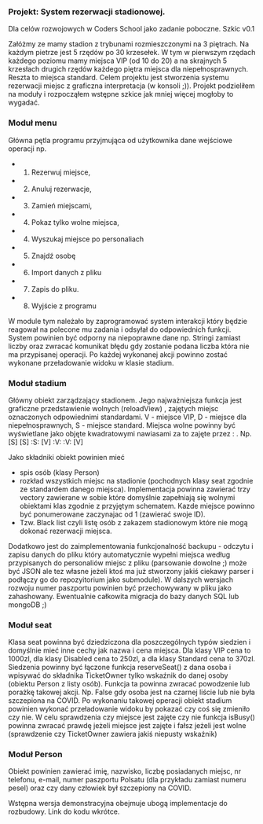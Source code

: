 ### Projekt: System rezerwacji stadionowej. ###

Dla celów rozwojowych w Coders School jako zadanie poboczne.
Szkic v0.1

Załóżmy ze mamy stadion z trybunami rozmieszczonymi na 3 piętrach. Na każdym pietrze jest 5 rzędów po 30 krzesełek. W tym w pierwszym rzędach każdego poziomu mamy miejsca VIP (od 10 do 20) a na skrajnych 5 krzesłach drugich rzędów każdego piętra miejsca dla niepełnosprawnych. Reszta to miejsca standard. Celem projektu jest stworzenia systemu rezerwacji miejsc z graficzna interpretacja (w konsoli ;)).
Projekt podzieliłem na moduły i rozpocząłem wstępne szkice jak mniej więcej mogłoby to wygadać.


### Moduł menu
Główna pętla programu przyjmująca od użytkownika dane wejściowe operacji np. 
- 1. Rezerwuj miejsce, 
- 2. Anuluj rezerwacje, 
- 3. Zamień miejscami, 
- 4. Pokaz tylko wolne miejsca, 
- 4. Wyszukaj miejsce po personaliach 
- 5. Znajdź osobę 
- 6. Import danych z pliku 
- 7. Zapis do pliku. 
- 8. Wyjście z programu

W module tym należało by zaprogramować system interakcji który będzie reagował na polecone mu zadania i odsyłał do odpowiednich funkcji. System powinien być odporny na niepoprawne dane np. Stringi zamiast liczby oraz zwracać komunikat błędu gdy zostanie podana liczba która nie ma przypisanej operacji. Po każdej wykonanej akcji powinno zostać wykonane przeładowanie widoku w klasie stadium.


### Moduł stadium
 Główny obiekt zarządzający stadionem. Jego najważniejsza funkcja jest graficzne przedstawienie wolnych (reloadView) , zajętych miejsc oznaczonych odpowiednimi standardami. V - miejsce VIP, D - miejsce dla niepełnosprawnych, S - miejsce standard. Miejsca wolne powinny być wyświetlane jako objęte kwadratowymi nawiasami za to zajęte przez : .
Np. [S] [S] :S: [V] :V: :V: [V]

Jako składniki obiekt powinien mieć
- spis osób (klasy Person) 
- rozkład wszystkich miejsc na stadionie (pochodnych klasy seat zgodnie ze standardem danego miejsca). Implementacja powinna zawierać trzy vectory zawierane w sobie które domyślnie zapełniają się wolnymi obiektami klas zgodnie z przyjętym schematem. Kazde miejsce powinno być ponumerowane zaczynajac od 1 (zawierać swoje ID).
- Tzw. Black list czyli listę osób z zakazem stadionowym które nie mogą dokonać rezerwacji miejsca.

Dodatkowo jest do zaimplementowania funkcjonalność backupu - odczytu i zapisu danych do pliku który automatycznie wypełni miejsca według przypisanych do personaliów miejsc z pliku (parsowanie dowolne ;) może być JSON ale tez własne jeżeli ktoś ma już stworzony jakiś ciekawy parser i podłączy go do repozyitorium jako submodule). W dalszych wersjach rozwoju numer paszportu powinien być przechowywany w pliku jako zahashowany. Ewentualnie całkowita migracja do bazy danych SQL lub mongoDB ;)

### Moduł seat
Klasa seat powinna być dziedziczona dla poszczególnych typów siedzien i domyślnie mieć inne cechy jak nazwa i cena miejsca. 
Dla klasy VIP cena to 1000zl, dla klasy Disabled cena to 250zl, a dla klasy Standard cena to 370zl. Siedzenia powinny być łączone funkcja reserveSeat() z dana osoba i wpisywać do składnika TicketOwner tylko wskaźnik do danej osoby (obiektu Person z listy osób). Funkcja ta powinna zwracać powodzenie lub porażkę takowej akcji. Np. False gdy osoba jest na czarnej liście lub nie była szczepiona na COVID. Po wykonaniu takowej operacji obiekt stadium powinien wykonać przeładowanie widoku by pokazać czy coś się zmieniło czy nie. W celu sprawdzenia czy miejsce jest zajęte czy nie funkcja isBusy() powinna zwracać prawdę jeżeli miejsce jest zajęte i fałsz jeżeli jest wolne (sprawdzenie czy TicketOwner zawiera jakiś niepusty wskaźnik)


### Moduł Person
 Obiekt powinien zawierać imię, nazwisko, liczbę posiadanych miejsc, nr telefonu, e-mail, numer paszportu Polsatu (dla przykładu zamiast numeru pesel) oraz czy dany człowiek był szczepiony na COVID. 


Wstępna wersja demonstracyjna obejmuje ubogą implementacje do rozbudowy. Link do kodu wkrótce.
